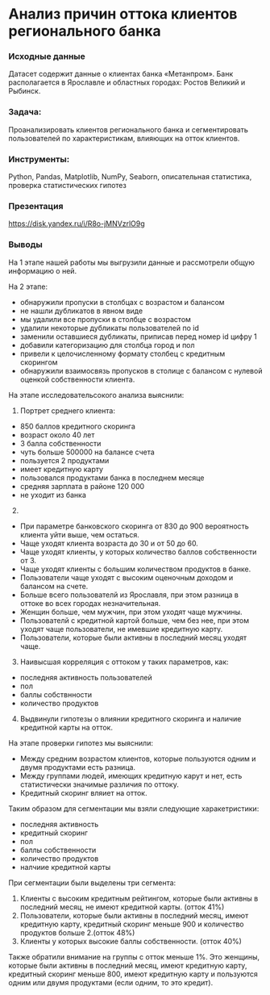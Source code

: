 # Анализ причин оттока клиентов регионального банка
### Исходные данные 
Датасет содержит данные о клиентах банка «Метанпром». Банк располагается в Ярославле и областных городах: Ростов Великий и Рыбинск.

### Задача: 
Проанализировать клиентов регионального банка и сегментировать пользователей по характеристикам, влияющих на отток клиентов.

### Инструменты: 
Python, Pandas, Matplotlib, NumPy, Seaborn, описательная статистика, проверка статистических гипотез

### Презентация
https://disk.yandex.ru/i/R8o-jMNVzrlO9g

### Выводы
На 1 этапе нашей работы мы выгрузили данные и рассмотрели общую информацию о ней.

На 2 этапе:
- обнаружили пропуски в столбцах с возрастом и балансом
- не нашли дубликатов в явном виде
- мы удалили все пропуски в столбце с возрастом
- удалили некоторые дубликаты пользователей по id
- заменили оставшиеся дубликаты, приписав перед номер id цифру 1
- добавили категоризацию для столбца город и пол
- привели к целочисленному формату столбец с кредитным скорингом
- обнаружили взаимосвязь пропусков в столице с балансом с нулевой оценкой собственности клиента.


На этапе исследовательсокого анализа выяснили:
1. Портрет среднего клиента:
- 850 баллов кредитного скоринга
- возраст около 40 лет
- 3 балла собственности
- чуть больше 500000 на балансе счета
- пользуется 2 продуктами
- имеет кредитную карту
- пользовался продуктами банка в последнем месяце
- средняя зарплата в районе 120 000
- не уходит из банка
2. 
- При параметре банковского скоринга от 830 до 900 вероятность клиента уйти выше, чем остаться.
- Чаще уходят клиента возраста до 30 и от 50 до 60.
- Чаще уходят клиенты, у которых количество баллов собственности от 3.
- Чаще уходят клиенты с большим количеством продуктов в банке.
- Пользователи чаще уходят с высоким оценочным доходом и балансом на счете.
- Больше всего пользователй из Ярославля, при этом разница в оттоке во всех городах незначительная.
- Женщин больше, чем мужчин, при этом уходят чаще мужчины.
- Пользователй с кредитной картой больше, чем без нее, при этом уходят чаще пользователи, не имевшие кредитную карту.
- Пользователи, которые были активны в последний месяц уходят чаще.
3. Наивысшая корреляция с оттоком у таких параметров, как:
- последняя активноcть пользователей
- пол
- баллы собствнности
- количество продуктов
4. Выдвинули гипотезы о влиянии кредитного скоринга и наличие кредитной карты на отток.

На этапе проверки гипотез мы выяснили:
- Между средним возрастом клиентов, которые пользуются одним и двумя продуктами есть разница.
- Между группами людей, имеющих кредитную карут и нет, есть статистически значимые различия по оттоку.
- Кредитный скоринг вляиет на отток.

Таким образом для сегментации мы взяли следующие харакетристики:
- последняя активноcть
- кредитный скоринг
- пол
- баллы собственности
- количество продуктов
- налчиие кредитной карты

При сегментации были выделены три сегмента:
1. Клиенты с высоким кредитным рейтингом, которые были активны в последний месяц, не имеют кредитной карты. (отток 41%)
2. Пользователи, которые были активны в последний месяц, имеют кредитную карту, кредитный скоринг меньше 900 и количество продуктов больше 2.(отток 48%)
3. Клиенты у которых высокие баллы собственности. (отток 40%)

Также обратили внимание на группы с отток меньше 1%. Это женщины, которые были активны в последний месяц, имеют кредитную карту, кредитный скоринг меньше 800, имеют кредитную карту и пользуются одним или двумя продуктами (если одним, то это кредит).
